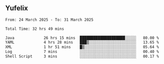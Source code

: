 ## Yufelix

<!--START_SECTION:waka-->

```txt
From: 24 March 2025 - To: 31 March 2025

Total Time: 32 hrs 49 mins

Java             26 hrs 15 mins  ████████████████████░░░░░   80.00 %
YAML             4 hrs 28 mins   ███▒░░░░░░░░░░░░░░░░░░░░░   13.65 %
XML              1 hr 51 mins    █▒░░░░░░░░░░░░░░░░░░░░░░░   05.64 %
Log              7 mins          ░░░░░░░░░░░░░░░░░░░░░░░░░   00.40 %
Shell Script     3 mins          ░░░░░░░░░░░░░░░░░░░░░░░░░   00.17 %
```

<!--END_SECTION:waka-->

